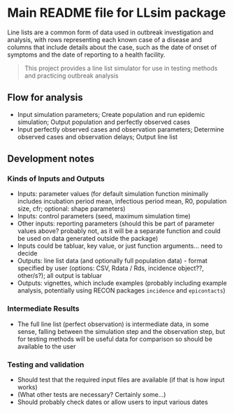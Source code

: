 # Main README file for LLsim package

Line lists are a common form of data used in outbreak investigation and analysis, with rows representing each known case of a disease and columns that include details about the case, such as the date of onset of symptoms and the date of reporting to a health facility.

> This project provides a line list simulator for use in testing methods and practicing outbreak analysis

## Flow for analysis

- Input simulation parameters; Create population and run epidemic simulation; Output population and perfectly observed cases
- Input perfectly observed cases and observation parameters; Determine observed cases and observation delays; Output line list

## Development notes

### Kinds of Inputs and Outputs

- Inputs: parameter values (for default simulation function minimally includes incubation period mean, infectious period mean, R0, population size, cfr; optional: shape parameters)
- Inputs: control parameters (seed, maximum simulation time)
- Other inputs: reporting parameters (should this be part of parameter values above? probably not, as it will be a separate function and could be used on data generated outside the package)
- Inputs could be tabluar, key value, or just function arguments... need to decide
- Outputs: line list data (and optionally full population data) - format specified by user (options: CSV, Rdata / Rds, incidence object??, other/s?); all output is tabluar
- Outputs: vignettes, which include examples (probably including example analysis, potentially using RECON packages `incidence` and `epicontacts`)

### Intermediate Results

- The full line list (perfect observation) is intermediate data, in some sense, falling between the simulation step and the observation step, but for testing methods will be useful data for comparison so should be available to the user

### Testing and validation

- Should test that the required input files are available (if that is how input works)
- (What other tests are necessary? Certainly some...)
- Should probably check dates or allow users to input various dates

